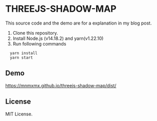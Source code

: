 # THREEJS-SHADOW-MAP

This source code and the demo are for a explanation in my blog post.

1. Clone this repository.
2. Install Node.js (v14.18.2) and yarn(v1.22.10)
3. Run following commands
```
  yarn install  
  yarn start
```

## Demo
https://mnmxmx.github.io/threejs-shadow-map/dist/

## License
MIT License.  